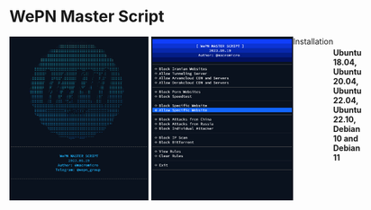 # WePN Master Script

<div style="display: flex;">
  <img src="asset/shot1.jpg" alt="Description" style="width: 49%; margin-right: 1%;"/>
  <img src="asset/shot2.jpg" alt="Description" style="width: 50%;/>
</div>



## Installation

#### Ubuntu 18.04, Ubuntu 20.04, Ubuntu 22.04, Ubuntu 22.10, Debian 10 and Debian 11
``` bash
bash <(curl -s https://raw.githubusercontent.com/elemen3/wepn/master/wepn.sh)
```